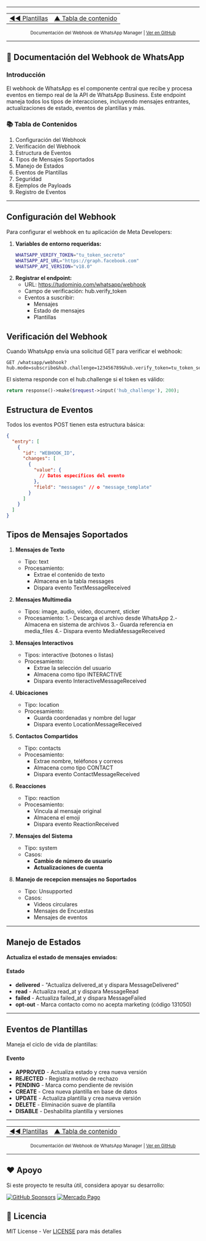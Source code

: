 
---

<div align="center">
<table>
  <tr>
    <td align="left">
      <a href="06-eventos.md" title="Sección anterior">◄◄ Plantillas</a>
    </td>
    <td align="center">
      <a href="00-tabla-de-contenido.md" title="Tabla de contenido">▲ Tabla de contenido</a>
    </td>
  </tr>
</table>
</div>

<div align="center">
<sub>Documentación del Webhook de WhatsApp Manager | 
<a href="https://github.com/djdang3r/whatsapp-api-manager">Ver en GitHub</a></sub>
</div>

---

## 📡 Documentación del Webhook de WhatsApp

### Introducción
El webhook de WhatsApp es el componente central que recibe y procesa eventos en tiempo real de la API de WhatsApp Business. Este endpoint maneja todos los tipos de interacciones, incluyendo mensajes entrantes, actualizaciones de estado, eventos de plantillas y más.


### 📚 Tabla de Contenidos
1. Configuración del Webhook
2. Verificación del Webhook
3. Estructura de Eventos
4. Tipos de Mensajes Soportados
5. Manejo de Estados
6. Eventos de Plantillas
7. Seguridad
8. Ejemplos de Payloads
9. Registro de Eventos

--- 

## Configuración del Webhook
Para configurar el webhook en tu aplicación de Meta Developers:

1. **Variables de entorno requeridas:**
    ```sh
    WHATSAPP_VERIFY_TOKEN="tu_token_secreto"
    WHATSAPP_API_URL="https://graph.facebook.com"
    WHATSAPP_API_VERSION="v18.0"
    ```
2. **Registrar el endpoint:**
    - URL: https://tudominio.com/whatsapp/webhook
    - Campo de verificación: hub.verify_token
    - Eventos a suscribir:
        - Mensajes
        - Estado de mensajes
        - Plantillas


## Verificación del Webhook
Cuando WhatsApp envía una solicitud GET para verificar el webhook:

```http
GET /whatsapp/webhook?hub.mode=subscribe&hub.challenge=123456789&hub.verify_token=tu_token_secreto
```

El sistema responde con el hub.challenge si el token es válido:

```php
return response()->make($request->input('hub_challenge'), 200);
```

## Estructura de Eventos
Todos los eventos POST tienen esta estructura básica:
```json
{
  "entry": [
    {
      "id": "WEBHOOK_ID",
      "changes": [
        {
          "value": {
            // Datos específicos del evento
          },
          "field": "messages" // o "message_template"
        }
      ]
    }
  ]
}
```

## Tipos de Mensajes Soportados
1. **Mensajes de Texto**
    - Tipo: text
    - Procesamiento:
        - Extrae el contenido de texto
        - Almacena en la tabla messages
        - Dispara evento TextMessageReceived

2. **Mensajes Multimedia**
    - Tipos: image, audio, video, document, sticker
    - Procesamiento:
        1.- Descarga el archivo desde WhatsApp
        2.- Almacena en sistema de archivos
        3.- Guarda referencia en media_files
        4.- Dispara evento MediaMessageReceived

3. **Mensajes Interactivos**
    - Tipos: interactive (botones o listas)
    - Procesamiento:
        - Extrae la selección del usuario
        - Almacena como tipo INTERACTIVE
        - Dispara evento InteractiveMessageReceived

4. **Ubicaciones**
    - Tipo: location
    - Procesamiento:
        - Guarda coordenadas y nombre del lugar
        - Dispara evento LocationMessageReceived

5. **Contactos Compartidos**
    - Tipo: contacts
    - Procesamiento:
        - Extrae nombre, teléfonos y correos
        - Almacena como tipo CONTACT
        - Dispara evento ContactMessageReceived

6. **Reacciones**
    - Tipo: reaction
    - Procesamiento:
        - Vincula al mensaje original
        - Almacena el emoji
        - Dispara evento ReactionReceived

7. **Mensajes del Sistema**
    - Tipo: system
    - Casos:
        - **Cambio de número de usuario**
        - **Actualizaciones de cuenta**
  
8. **Manejo de recepcion mensajes no Soportados**
    - Tipo: Unsupported
    - Casos:
        - Videos circulares
        - Mensajes de Encuestas
        - Mensajes de eventos

---

## Manejo de Estados
**Actualiza el estado de mensajes enviados:**

#### Estado
- **delivered** - "Actualiza delivered_at y dispara MessageDelivered"
- **read** - Actualiza read_at y dispara MessageRead
- **failed** - 	Actualiza failed_at y dispara MessageFailed
- **opt-out** - Marca contacto como no acepta marketing (código 131050)

--- 

## Eventos de Plantillas
Maneja el ciclo de vida de plantillas:

#### Evento
- **APPROVED** - Actualiza estado y crea nueva versión
- **REJECTED** - Registra motivo de rechazo
- **PENDING** - Marca como pendiente de revisión
- **CREATE** - Crea nueva plantilla en base de datos
- **UPDATE** - Actualiza plantilla y crea nueva versión
- **DELETE** - Eliminación suave de plantilla
- **DISABLE** - Deshabilita plantilla y versiones


---

<div align="center">
<table>
  <tr>
    <td align="left">
      <a href="06-eventos.md" title="Sección anterior">◄◄ Plantillas</a>
    </td>
    <td align="center">
      <a href="00-tabla-de-contenido.md" title="Tabla de contenido">▲ Tabla de contenido</a>
    </td>
  </tr>
</table>
</div>

<div align="center">
<sub>Documentación del Webhook de WhatsApp Manager | 
<a href="https://github.com/djdang3r/whatsapp-api-manager">Ver en GitHub</a></sub>
</div>

---


## ❤️ Apoyo

Si este proyecto te resulta útil, considera apoyar su desarrollo:

[![GitHub Sponsors](https://img.shields.io/badge/Sponsor%20me-GitHub-blue?style=for-the-badge&logo=github)](https://github.com/sponsors/djdang3r)
[![Mercado Pago](https://img.shields.io/badge/Donar%20con-Mercado%20Pago-blue?style=for-the-badge&logo=mercadopago)](https://mpago.li/2qe5G7E)

## 📄 Licencia

MIT License - Ver [LICENSE](LICENSE) para más detalles
